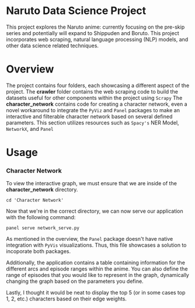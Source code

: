 # Naruto Data Science Project

This project explores the Naruto anime: currently focusing on the pre-skip series and potentially will expand to Shippuden and Boruto. This project incorporates web scraping, natural language processing (NLP) models, and other data science related techniques.

# Overview
The project contains four folders, each showcasing a different aspect of the project. 
The **crawler** folder contains the web scraping code to build the datasets useful for other components within the project using `Scrapy`
The **character_network** contains code for creating a character network, even a novel workaround to integrate the `PyViz` and `Panel` packages to make an interactive and filterable character network based on several defined parameters. This section utilizes resources such as `Spacy's` NER Model, `NetworkX`, and `Panel`

# Usage

### Character Network
To view the interactive graph, we must ensure that we are inside of the **character_network** directory.
```
cd 'Character Network'
```

Now that we're in the correct directory, we can now serve our application with the following command:

```
panel serve network_serve.py
```

As mentioned in the overview, the `Panel` package doesn't have native integration with `PyVis` visualizations. Thus, this file showcases a solution to incoporate both packages.

Additionally, the application contains a table containing information for the different arcs and episode ranges within the anime. You can also define the range of episodes that you would like to represent in the graph, dynamically changing the graph based on the parameters you define.

Lastly, I thought it would be neat to display the top 5 (or in some cases top 1, 2, etc.) characters based on their edge weights.
